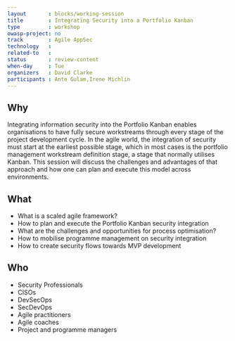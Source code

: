 ```yaml
---
layout       : blocks/working-session
title        : Integrating Security into a Portfolio Kanban
type         : workshop
owasp-project: no
track        : Agile AppSec
technology   :
related-to   :
status       : review-content
when-day     : Tue
organizers   : David Clarke
participants : Ante Gulam,Irene Michlin
---
```


## Why

Integrating information security into the Portfolio Kanban enables organisations to have fully secure workstreams through every stage of the project development cycle. In the agile world, the integration of security must start at the earliest possible stage, which in most cases is the portfolio management workstream definition stage, a stage that normally utilises Kanban. This session will discuss the challenges and advantages of that approach and how one can plan and execute this model across environments. 

## What

- What is a scaled agile framework?
- How to plan and execute the Portfolio Kanban security integration
- What are the challenges and opportunities for process optimisation?
- How to mobilise programme management on security integration
- How to create security flows towards MVP development

## Who

- Security Professionals
- CISOs
- DevSecOps
- SecDevOps
- Agile practitioners
- Agile coaches
- Project and programme managers
